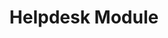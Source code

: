 ---
layout: module
title: Helpdesk Module

category: addon-module

module_name: Todo Module
module_path: todos
module_creator: ancient times,<br />potentially Cthulhu
module_devs: CaseySoftware, LLC
module_version: 0.8
module_source: https://github.com/web2project/modules-helpdesk
module_download: https://github.com/web2project/modules-helpdesk/archive/master.zip
---